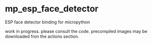 # mp_esp_face_detector
ESP face detector binding for micropython

work in progress. please consult the code. precompiled images may be downloaded fron the actions section. 
